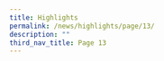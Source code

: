 ```yaml
---
title: Highlights
permalink: /news/highlights/page/13/
description: ""
third_nav_title: Page 13
---
```

